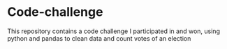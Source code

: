 # Code-challenge
This repository contains a code challenge I participated in and won, using python and pandas to clean data and count votes of an election 
